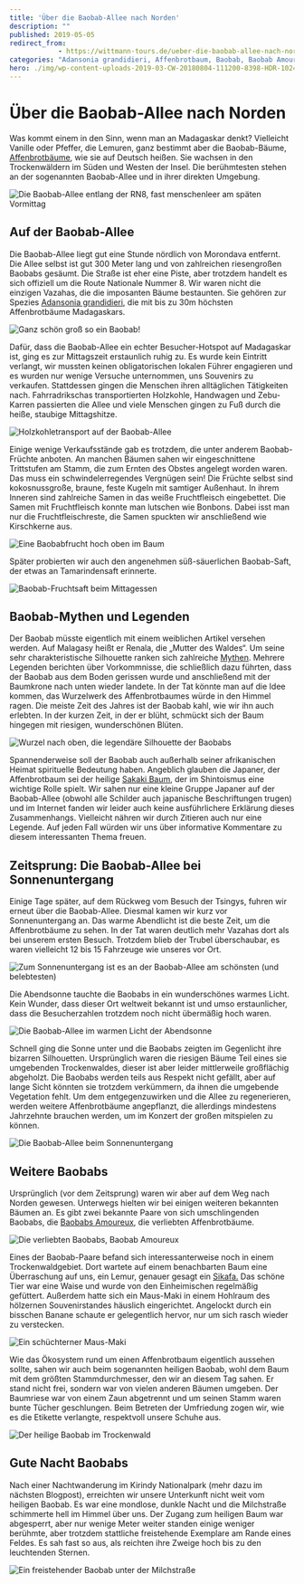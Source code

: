 ```yaml
---
title: 'Über die Baobab-Allee nach Norden'
description: ""
published: 2019-05-05
redirect_from: 
            - https://wittmann-tours.de/ueber-die-baobab-allee-nach-norden/
categories: "Adansonia grandidieri, Affenbrotbaum, Baobab, Baobab Amoureux, Baobab-Allee, Baobab-Früchte, Baobabs, Madagaskar, Milchstraße, Morondava, Mutter des Waldes, renala, Wurzeln"
hero: ./img/wp-content-uploads-2019-03-CW-20180804-111200-8398-HDR-1024x683.jpg
---
```

# Über die Baobab-Allee nach Norden

Was kommt einem in den Sinn, wenn man an Madagaskar denkt? Vielleicht Vanille oder Pfeffer, die Lemuren, ganz bestimmt aber die Baobab-Bäume, [Affenbrotbäume](https://de.wikipedia.org/wiki/Afrikanischer_Affenbrotbaum), wie sie auf Deutsch heißen. Sie wachsen in den Trockenwäldern im Süden und Westen der Insel. Die berühmtesten stehen an der sogenannten Baobab-Allee und in ihrer direkten Umgebung.

![Die Baobab-Allee entlang der RN8, fast menschenleer am späten Vormittag](./img/wp-content-uploads-2019-03-CW-20180804-111200-8398-HDR-1024x683.jpg)

<!--more-->

## Auf der Baobab-Allee

Die Baobab-Allee liegt gut eine Stunde nördlich von Morondava entfernt. Die Allee selbst ist gut 300 Meter lang und von zahlreichen riesengroßen Baobabs gesäumt. Die Straße ist eher eine Piste, aber trotzdem handelt es sich offiziell um die Route Nationale Nummer 8. Wir waren nicht die einzigen Vazahas, die die imposanten Bäume bestaunten. Sie gehören zur Spezies [Adansonia grandidieri](https://de.wikipedia.org/wiki/Adansonia_grandidieri), die mit bis zu 30m höchsten Affenbrotbäume Madagaskars.

![Ganz schön groß so ein Baobab!](./img/wp-content-uploads-2019-03-CW-20180804-105721-8384-683x1024.jpg)

Dafür, dass die Baobab-Allee ein echter Besucher-Hotspot auf Madagaskar ist, ging es zur Mittagszeit erstaunlich ruhig zu. Es wurde kein Eintritt verlangt, wir mussten keinen obligatorischen lokalen Führer engagieren und es wurden nur wenige Versuche unternommen, uns Souvenirs zu verkaufen. Stattdessen gingen die Menschen ihren alltäglichen Tätigkeiten nach. Fahrradrikschas transportierten Holzkohle, Handwagen und Zebu-Karren passierten die Allee und viele Menschen gingen zu Fuß durch die heiße, staubige Mittagshitze.

![Holzkohletransport auf der Baobab-Allee](./img/wp-content-uploads-2019-03-CW-20180804-104900-7227-1024x683.jpg)

Einige wenige Verkaufsstände gab es trotzdem, die unter anderem Baobab-Früchte anboten. An manchen Bäumen sahen wir eingeschnittene Trittstufen am Stamm, die zum Ernten des Obstes angelegt worden waren. Das muss ein schwindelerregendes Vergnügen sein! Die Früchte selbst sind kokosnussgroße, braune, feste Kugeln mit samtiger Außenhaut. In ihrem Inneren sind zahlreiche Samen in das weiße Fruchtfleisch eingebettet. Die Samen mit Fruchtfleisch konnte man lutschen wie Bonbons. Dabei isst man nur die Fruchtfleischreste, die Samen spuckten wir anschließend wie Kirschkerne aus.

![Eine Baobabfrucht hoch oben im Baum](http://wittmann-tours.de/wp-content/uploads/2019/03/CW-20180804-105324-8371-1024x683.jpg)

Später probierten wir auch den angenehmen süß-säuerlichen Baobab-Saft, der etwas an Tamarindensaft erinnerte.

![Baobab-Fruchtsaft beim Mittagessen](./img/wp-content-uploads-2019-03-CW-20180804-131031-7240-1024x683.jpg)

## Baobab-Mythen und Legenden

Der Baobab müsste eigentlich mit einem weiblichen Artikel versehen werden. Auf Malagasy heißt er Renala, die „Mutter des Waldes“. Um seine sehr charakteristische Silhouette ranken sich zahlreiche [Mythen](https://de.wikipedia.org/wiki/Afrikanischer_Affenbrotbaum#Mythologie_und_Literatur). Mehrere Legenden berichten über Vorkommnisse, die schließlich dazu führten, dass der Baobab aus dem Boden gerissen wurde und anschließend mit der Baumkrone nach unten wieder landete. In der Tat könnte man auf die Idee kommen, das Wurzelwerk des Affenbrotbaumes würde in den Himmel ragen. Die meiste Zeit des Jahres ist der Baobab kahl, wie wir ihn auch erlebten. In der kurzen Zeit, in der er blüht, schmückt sich der Baum hingegen mit riesigen, wunderschönen Blüten.

![Wurzel nach oben, die legendäre Silhouette der Baobabs](http://wittmann-tours.de/wp-content/uploads/2019/03/CW-20180808-161448-8879-1024x683.jpg)

Spannenderweise soll der Baobab auch außerhalb seiner afrikanischen Heimat spirituelle Bedeutung haben. Angeblich glauben die Japaner, der Affenbrotbaum sei der heilige [Sakaki Baum](https://de.wikipedia.org/wiki/Sperrstrauch#Kulturelles_und_Nutzung), der im Shintoismus eine wichtige Rolle spielt. Wir sahen nur eine kleine Gruppe Japaner auf der Baobab-Allee (obwohl alle Schilder auch japanische Beschriftungen trugen) und im Internet fanden wir leider auch keine ausführlichere Erklärung dieses Zusammenhangs. Vielleicht nähren wir durch Zitieren auch nur eine Legende. Auf jeden Fall würden wir uns über informative Kommentare zu diesem interessanten Thema freuen.

## Zeitsprung: Die Baobab-Allee bei Sonnenuntergang

Einige Tage später, auf dem Rückweg vom Besuch der Tsingys, fuhren wir erneut über die Baobab-Allee. Diesmal kamen wir kurz vor Sonnenuntergang an. Das warme Abendlicht ist die beste Zeit, um die Affenbrotbäume zu sehen. In der Tat waren deutlich mehr Vazahas dort als bei unserem ersten Besuch. Trotzdem blieb der Trubel überschaubar, es waren vielleicht 12 bis 15 Fahrzeuge wie unseres vor Ort.

![Zum Sonnenuntergang ist es an der Baobab-Allee am schönsten (und belebtesten)](http://wittmann-tours.de/wp-content/uploads/2019/03/CW-20180808-171422-8921-Edit-1024x683.jpg)

Die Abendsonne tauchte die Baobabs in ein wunderschönes warmes Licht. Kein Wunder, dass dieser Ort weltweit bekannt ist und umso erstaunlicher, dass die Besucherzahlen trotzdem noch nicht übermäßig hoch waren.

![Die Baobab-Allee im warmen Licht der Abendsonne](http://wittmann-tours.de/wp-content/uploads/2019/03/CW-20180808-163720-8884-HDR-1024x683.jpg)

Schnell ging die Sonne unter und die Baobabs zeigten im Gegenlicht ihre bizarren Silhouetten. Ursprünglich waren die riesigen Bäume Teil eines sie umgebenden Trockenwaldes, dieser ist aber leider mittlerweile großflächig abgeholzt. Die Baobabs werden teils aus Respekt nicht gefällt, aber auf lange Sicht könnten sie trotzdem verkümmern, da ihnen die umgebende Vegetation fehlt. Um dem entgegenzuwirken und die Allee zu regenerieren, werden weitere Affenbrotbäume angepflanzt, die allerdings mindestens Jahrzehnte brauchen werden, um im Konzert der großen mitspielen zu können.

![Die Baobab-Allee beim Sonnenuntergang](http://wittmann-tours.de/wp-content/uploads/2019/03/CW-20180808-173242-8954-1024x576.jpg)

## Weitere Baobabs

Ursprünglich (vor dem Zeitsprung) waren wir aber auf dem Weg nach Norden gewesen. Unterwegs hielten wir bei einigen weiteren bekannten Bäumen an. Es gibt zwei bekannte Paare von sich umschlingenden Baobabs, die [Baobabs Amoureux](https://en.wikipedia.org/wiki/Avenue_of_the_Baobabs#Baobab_Amoureux), die verliebten Affenbrotbäume.

![Die verliebten Baobabs, Baobab Amoureux](http://wittmann-tours.de/wp-content/uploads/2019/03/CW-20180808-155450-8861-1024x683.jpg)

Eines der Baobab-Paare befand sich interessanterweise noch in einem Trockenwaldgebiet. Dort wartete auf einem benachbarten Baum eine Überraschung auf uns, ein Lemur, genauer gesagt ein [Sikafa.](https://de.wikipedia.org/wiki/Sifakas) Das schöne Tier war eine Waise und wurde von den Einheimischen regelmäßig gefüttert. Außerdem hatte sich ein Maus-Maki in einem Hohlraum des hölzernen Souvenirstandes häuslich eingerichtet. Angelockt durch ein bisschen Banane schaute er gelegentlich hervor, nur um sich rasch wieder zu verstecken.

![Ein schüchterner Maus-Maki](http://wittmann-tours.de/wp-content/uploads/2019/03/CW-20180804-123601-8433-1024x683.jpg)

Wie das Ökosystem rund um einen Affenbrotbaum eigentlich aussehen sollte, sahen wir auch beim sogenannten heiligen Baobab, wohl dem Baum mit dem größten Stammdurchmesser, den wir an diesem Tag sahen. Er stand nicht frei, sondern war von vielen anderen Bäumen umgeben. Der Baumriese war von einem Zaun abgetrennt und um seinen Stamm waren bunte Tücher geschlungen. Beim Betreten der Umfriedung zogen wir, wie es die Etikette verlangte, respektvoll unsere Schuhe aus.

![Der heilige Baobab im Trockenwald](http://wittmann-tours.de/wp-content/uploads/2019/03/CW-20180804-142359-7241-683x1024.jpg)

## Gute Nacht Baobabs

Nach einer Nachtwanderung im Kirindy Nationalpark (mehr dazu im nächsten Blogpost), erreichten wir unsere Unterkunft nicht weit vom heiligen Baobab. Es war eine mondlose, dunkle Nacht und die Milchstraße schimmerte hell im Himmel über uns. Der Zugang zum heiligen Baum war abgesperrt, aber nur wenige Meter weiter standen einige weniger berühmte, aber trotzdem stattliche freistehende Exemplare am Rande eines Feldes. Es sah fast so aus, als reichten ihre Zweige hoch bis zu den leuchtenden Sternen.

![Ein freistehender Baobab unter der Milchstraße](http://wittmann-tours.de/wp-content/uploads/2019/03/CW-20180804-202113-8611-683x1024.jpg)
